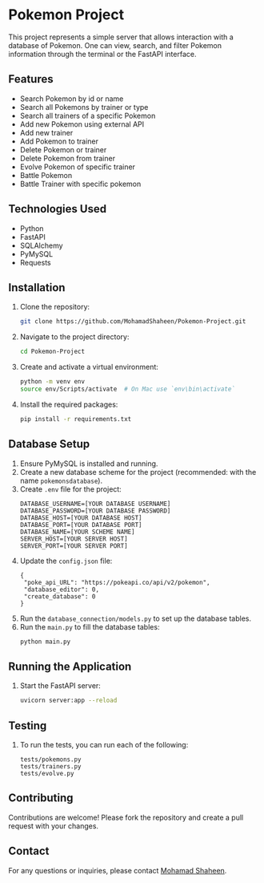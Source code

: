 # Pokemon Project

This project represents a simple server that allows interaction with a database of Pokemon. One can view, search, and filter Pokemon information through the terminal or the FastAPI interface.

## Features

- Search Pokemon by id or name
- Search all Pokemons by trainer or type
- Search all trainers of a specific Pokemon
- Add new Pokemon using external API
- Add new trainer
- Add Pokemon to trainer
- Delete Pokemon or trainer
- Delete Pokemon from trainer
- Evolve Pokemon of specific trainer
- Battle Pokemon
- Battle Trainer with specific pokemon
  
## Technologies Used

- Python
- FastAPI
- SQLAlchemy
- PyMySQL
- Requests

## Installation

1. Clone the repository:
    ```sh
    git clone https://github.com/MohamadShaheen/Pokemon-Project.git
    ```
2. Navigate to the project directory:
    ```sh
    cd Pokemon-Project
    ```
3. Create and activate a virtual environment:
    ```sh
    python -m venv env
    source env/Scripts/activate  # On Mac use `env\bin\activate`
    ```
4. Install the required packages:
    ```sh
    pip install -r requirements.txt
    ```

## Database Setup

1. Ensure PyMySQL is installed and running.
2. Create a new database scheme for the project (recommended: with the name `pokemonsdatabase`).
3. Create `.env` file for the project:
   ```
   DATABASE_USERNAME=[YOUR DATABASE USERNAME]
   DATABASE_PASSWORD=[YOUR DATABASE PASSWORD]
   DATABASE_HOST=[YOUR DATABASE HOST]
   DATABASE_PORT=[YOUR DATABASE PORT]
   DATABASE_NAME=[YOUR SCHEME NAME]
   SERVER_HOST=[YOUR SERVER HOST]
   SERVER_PORT=[YOUR SERVER PORT]
   ```
4. Update the `config.json` file:
   ```
   {
    "poke_api_URL": "https://pokeapi.co/api/v2/pokemon",
    "database_editor": 0,
    "create_database": 0
   }
   ```
5. Run the `database_connection/models.py` to set up the database tables.
6. Run the `main.py` to fill the database tables:
    ```sh
    python main.py
    ```

## Running the Application

1. Start the FastAPI server:
    ```sh
    uvicorn server:app --reload
    ```

## Testing

1. To run the tests, you can run each of the following:
    ```
    tests/pokemons.py
    tests/trainers.py
    tests/evolve.py
    ```

## Contributing

Contributions are welcome! Please fork the repository and create a pull request with your changes.

## Contact

For any questions or inquiries, please contact [Mohamad Shaheen](https://github.com/MohamadShaheen).
